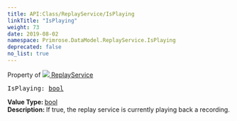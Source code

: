 ```yaml
---
title: API:Class/ReplayService/IsPlaying
linkTitle: "IsPlaying"
weight: 73
date: 2019-08-02
namespace: Primrose.DataModel.ReplayService.IsPlaying
deprecated: false
no_list: true
---
```

Property of <a href="/docs/api-reference/Class/ReplayService"><img src="/icons/silk/timeline_marker.png"/>&nbsp;ReplayService</a>
<pre class="method-declaration">
IsPlaying: <a class="type" href="/docs/api-reference/System/Primitives#boolean">bool</a></pre>
<b>Value Type: </b>
<a class="type" href="/docs/api-reference/System/Primitives#boolean">bool</a>
<br/>
<b>Description: </b>
If true, the replay service is currently playing back a recording.

